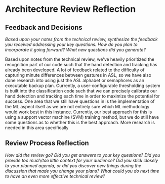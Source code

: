 # Architecture Review Reflection

## Feedback and Decisions
_Based upon your notes from the technical review, synthesize the feedback you received addressing your key questions. How do you plan to incorporate it going forward? What new questions did you generate?_

Based upon notes from the technical review, we've heavily prioritized the recognition part of our code such that the hand detection and tracking has already been developed. A lot of feedback related to the difficulty of capturing minute differences between gestures in ASL, so we have also done research into using just the ASL alphabet or semaphores as an executable backup plan. Currently, a user-configurable thresholding system is built into the classification code such that we can precisely calibrate our hand detection and tracking each time in order to maximize the potential for success. One area that we still have questions in is the implementation of the ML aspect itself as we are not entirely sure which ML methodology would work best in this instance. Currently, our best approach for this is using a support vector machine (SVM) training method, but we do still have some questions as to whether this is the best approach. More research is needed in this area specifically

## Review Process Reflection
_How did the review go? Did you get answers to your key questions? Did you provide too much/too little context for your audience? Did you stick closely to your planned agenda, or did you discover new things during the discussion that made you change your plans? What could you do next time to have an even more effective technical review?_


